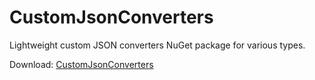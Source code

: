 # CustomJsonConverters
Lightweight custom JSON converters NuGet package for various types. 

Download: [CustomJsonConverters](https://www.nuget.org/packages/CustomJsonConverters/)
